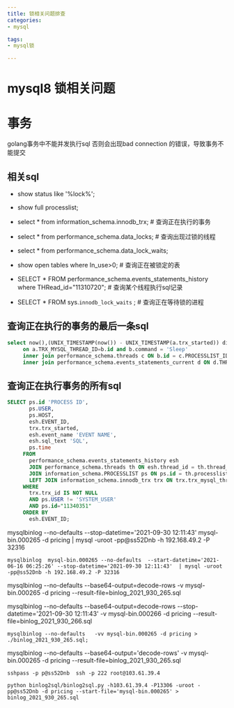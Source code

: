 ```yaml
---
title: 锁相关问题排查
categories:
- mysql

tags:
- mysql锁

---
```

# mysql8 锁相关问题



# 事务

golang事务中不能并发执行sql 否则会出现bad connection 的错误，导致事务不能提交

<!--more-->


## 相关sql

* show status like '%lock%';

* show full processlist;

* select * from information_schema.innodb_trx; # 查询正在执行的事务

* select * from performance_schema.data_locks; # 查询出现过锁的线程

* select * from performance_schema.data_lock_waits;

* show open tables where In_use>0; # 查询正在被锁定的表

* SELECT * FROM performance_schema.events_statements_history where THRead_id="11310720"; # 查询某个线程执行sql记录

* SELECT * FROM sys.`innodb_lock_waits` ; # 查询正在等待锁的进程

  

## 查询正在执行的事务的最后一条sql 

```sql
select now(),(UNIX_TIMESTAMP(now()) - UNIX_TIMESTAMP(a.trx_started)) diff_sec,b.id,b.user,b.host,b.db,d.SQL_TEXT from information_schema.innodb_trx a inner join information_schema.PROCESSLIST b
     on a.TRX_MYSQL_THREAD_ID=b.id and b.command = 'Sleep'
     inner join performance_schema.threads c ON b.id = c.PROCESSLIST_ID
     inner join performance_schema.events_statements_current d ON d.THREAD_ID = c.THREAD_ID;
```



## 查询正在执行事务的所有sql 

```sql
SELECT ps.id 'PROCESS ID',
       ps.USER,
       ps.HOST,
       esh.EVENT_ID,
       trx.trx_started,
       esh.event_name 'EVENT NAME',
       esh.sql_text 'SQL',
       ps.time
     FROM
       performance_schema.events_statements_history esh
       JOIN performance_schema.threads th ON esh.thread_id = th.thread_id
       JOIN information_schema.PROCESSLIST ps ON ps.id = th.processlist_id
       LEFT JOIN information_schema.innodb_trx trx ON trx.trx_mysql_thread_id = ps.id
     WHERE
       trx.trx_id IS NOT NULL
       AND ps.USER != 'SYSTEM_USER'
       AND ps.id="11340351"
     ORDER BY
       esh.EVENT_ID;
```



mysqlbinlog --no-defaults --stop-datetime='2021-09-30 12:11:43' mysql-bin.000265 -d pricing | mysql -uroot -pp@ss52Dnb -h 192.168.49.2 -P 32316


```text
mysqlbinlog  mysql-bin.000265 --no-defaults  --start-datetime='2021-06-16 06:25:26' --stop-datetime='2021-09-30 12:11:43'  | mysql -uroot -pp@ss52Dnb -h 192.168.49.2 -P 32316
```

 mysqlbinlog --no-defaults --base64-output=decode-rows    -v  mysql-bin.000265 -d pricing  --result-file=binlog_2021_930_265.sql

 mysqlbinlog --no-defaults --base64-output=decode-rows   --stop-datetime='2021-09-30 12:11:43'  -v  mysql-bin.000266 -d pricing  --result-file=binlog_2021_930_266.sql







```
mysqlbinlog --no-defaults   -vv mysql-bin.000265 -d pricing > ./binlog_2021_930_265.sql;
```

mysqlbinlog --no-defaults  --base64-output='decode-rows' -v mysql-bin.000265 -d pricing --result-file=binlog_2021_930_265.sql

```
sshpass -p p@ss52Dnb  ssh -p 222 root@103.61.39.4
```

```text
python binlog2sql/binlog2sql.py -h103.61.39.4 -P13306 -uroot -pp@ss52Dnb -d pricing --start-file='mysql-bin.000265' > binlog_2021_930_265.sql
```